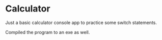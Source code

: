 # Calculator

Just a basic calculator console app to practice some switch statements.


Compiled the program to an exe as well.
